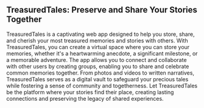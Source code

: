 ## TreasuredTales: Preserve and Share Your Stories Together

TreasuredTales is a captivating web app designed to help you store, share, and cherish your most treasured memories and stories with others. With TreasuredTales, you can create a virtual space where you can store your memories, whether it's a heartwarming anecdote, a significant milestone, or a memorable adventure. The app allows you to connect and collaborate with other users by creating groups, enabling you to share and celebrate common memories together. From photos and videos to written narratives, TreasuredTales serves as a digital vault to safeguard your precious tales while fostering a sense of community and togetherness. Let TreasuredTales be the platform where your stories find their place, creating lasting connections and preserving the legacy of shared experiences.
